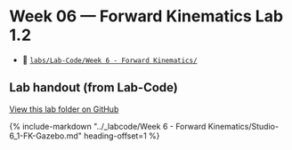 # Week 06 — Forward Kinematics Lab 1.2

- 📁 [`labs/Lab-Code/Week 6 - Forward Kinematics/`](../Lab-Code/Week%206%20-%20Forward%20Kinematics/)

<!-- BEGIN:AUTO-INCLUDE-README -->
## Lab handout (from Lab-Code)

[View this lab folder on GitHub](https://github.com/ENME480/Lab-Code/tree/main/Week%206%20-%20Forward%20Kinematics)

{% include-markdown "../_labcode/Week 6 - Forward Kinematics/Studio-6_1-FK-Gazebo.md" heading-offset=1 %}
<!-- END:AUTO-INCLUDE-README -->




